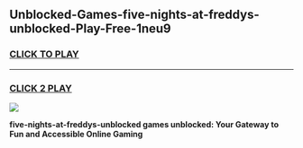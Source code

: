 
## Unblocked-Games-five-nights-at-freddys-unblocked-Play-Free-1neu9
<h3>
<a href="https://premium76.site?title=five-nights-at-freddys-unblocked&ref=24M">CLICK TO PLAY</a></h3>
<hr>

<h3>
<a href="https://premium76.site?title=five-nights-at-freddys-unblocked&ref=24M">CLICK 2 PLAY</a>
  
</h3>

<a href="https://premium76.site?title=five-nights-at-freddys-unblocked&ref=24M"><img src="https://clearcache.store/games.png"></a>


**five-nights-at-freddys-unblocked games unblocked: Your Gateway to Fun and Accessible Online Gaming**
